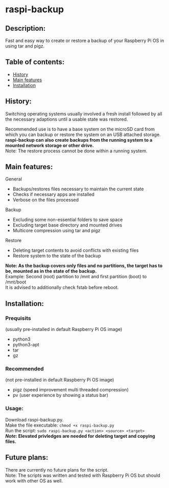 # raspi-backup
## Description:
Fast and easy way to create or restore a backup of your Raspberry Pi OS in using tar and pigz.

## Table of contents:
- [History](#history)
- [Main features](#main-features)
- [Installation](#installation)

## History:  
Switching operating systems usually involved a fresh install followed by all the necessary adaptions until a usable state was restored.  
  
Recommended use is to have a base system on the microSD card from which you can backup or restore the system on an USB attached storage.  
**raspi-backup can also create backups from the running system to a mounted network storage or other drive.**  
Note: The restore process cannot be done within a running system.  
  
  
## Main features:  
General  
- Backups/restores files necessary to maintain the current state  
- Checks if necessary apps are installed  
- Verbose on the files processed  
  
Backup  
- Excluding some non-essential folders to save space  
- Excluding target base directory and mounted drives  
- Multicore compression using tar and pigz  
  
Restore  
- Deleting target contents to avoid conflicts with existing files  
- Restore system to the state of the backup  
  
**Note: As the backup covers only files and no partitions, the target has to be, mounted as in the state of the backup.**  
Example: Second (root) partition to /mnt and first partition (boot) to /mnt/boot  
It is advised to additionally check fstab before reboot.  
  
## Installation:  
### Prequisits  
(usually pre-installed in default Raspberry Pi OS image)  
- python3  
- python3-apt  
- tar  
- gz  
### Recommended  
(not pre-installed in default Raspberry Pi OS image)  
- pigz (speed improvement multi threaded compression)  
- pv (user experience by showing a status bar)  
  
### Usage:  
Download raspi-backup.py.  
Make the file executable: `chmod +x raspi-backup.py`  
Run the script: `sudo raspi-backup.py <action> <source> <target>`  
**_Note_: Elevated privledges are needed for deleting target and copying files.**  
  
## Future plans:  
There are currently no future plans for the script.  
Note: The scripts was written and tested with Raspberry Pi OS but should work with other OS as well.  
